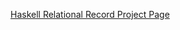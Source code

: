 
[Haskell Relational Record Project Page](http://khibino.github.io/haskell-relational-record/ "Haskell Relational Record Project Page")
